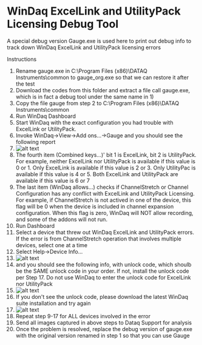 # WinDaq ExcelLink and UtilityPack Licensing Debug Tool

A special debug version Gauge.exe is used here to print out debug info to track down WinDaq ExcelLink and UtilityPack licensing errors

Instructions 
1. Rename gauge.exe in C:\Program Files (x86)\DATAQ Instruments\common to gauge_org.exe so that we can restore it after the test
2. Download the codes from this folder and extract a file call gauge.exe, which is in fact a debug tool under the same name in 1)
3. Copy the file gauge from step 2 to C:\Program Files (x86)\DATAQ Instruments\common
4. Run WinDaq Dashboard
5. Start WinDaq with the exact configuration you had trouble with ExcelLink or UtilityPack.  
6. Invoke WinDaq->View->Add ons...->Gauge and you should see the following report
7. ![alt text](https://www.dataq.com/resources/images/addondebug2.png)
8. The fourth item (Combined keys...)' bit 1 is ExcelLink, bit 2 is UtilityPack. For example, neither ExcelLink nor UtilityPack is available if this value is 0 or 1. Only ExcelLink is available if this value is 2 or 3. Only UtilityPac is available if this value is 4 or 5. Both ExcelLink and UtilityPack are available if this value is 6 or 7
9. The last item (WinDaq allows...) checks if ChannelStretch or Channel Configuration has any conflict with ExcelLink and UtilityPack Licensing. For example, if ChannelStretch is not actived in one of the device, this flag will be 0 when the device is included in channel expansion configuration. When this flag is zero, WinDaq will NOT allow recording, and some of the addons will not run.
10. Run Dashboard
11. Select a device that threw out WinDaq ExcelLink and UtilityPack errors. If the error is from ChannelStretch operation that involves multiple devices, select one at a time
12. Select Help->Device Info...
13. ![alt text](https://www.dataq.com/resources/images/addondebug3.png)
14. and you should see the following info, with unlock code, which shoulb be the SAME unlock code in your order. If not, install the unlock code per Step 17. Do not use WinDaq to enter the unlock code for ExcelLink nor UtilityPack
15. ![alt text](https://www.dataq.com/resources/images/addondebug4.png)
16. If you don't see the unlock code, please download the latest WinDaq suite installation and try again
17. ![alt text](https://www.dataq.com/resources/images/addondebug5.png)
18. Repeat step 9-17 for ALL devices involved in the error
19. Send all images captured in above steps to Dataq Support for analysis
20. Once the problem is resolved, replace the debug version of gauge.exe with the original version renamed in step 1 so that you can use Gauge 

